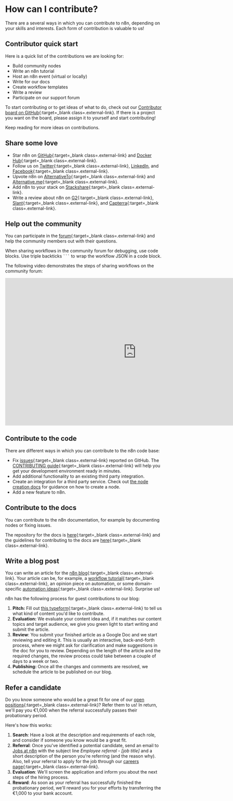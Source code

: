 # How can I contribute?

There are a several ways in which you can contribute to n8n, depending on your skills and interests. Each form of contribution is valuable to us!

## Contributor quick start

Here is a quick list of the contributions we are looking for:

- Build community nodes 
- Write an n8n tutorial
- Host an n8n event (virtual or locally)
- Write for our docs
- Create workflow templates
- Write a review
- Participate on our support forum

To start contributing or to get ideas of what to do, check out our [Contributor board on GitHub](https://github.com/orgs/n8n-io/projects/3){:target=_blank class=.external-link}. If there is a project you want on the board, please assign it to yourself and start contributing! 

Keep reading for more ideas on contributions. 


## Share some love

- Star n8n on [GitHub](https://github.com/n8n-io/n8n){:target=_blank class=.external-link} and [Docker Hub](https://hub.docker.com/r/n8nio/n8n){:target=_blank class=.external-link}.
- Follow us on [Twitter](https://twitter.com/n8n_io){:target=_blank class=.external-link}, [LinkedIn](https://www.linkedin.com/company/28491094), and [Facebook](https://www.facebook.com/n8nio/){:target=_blank class=.external-link}.
- Upvote n8n on [AlternativeTo](https://alternativeto.net/software/n8n-io/){:target=_blank class=.external-link} and [Alternative.me](https://alternative.me/n8n-io){:target=_blank class=.external-link}.
- Add n8n to your stack on [Stackshare](https://stackshare.io/n8n){:target=_blank class=.external-link}.
- Write a review about n8n on [G2](https://www.g2.com/products/n8n/reviews){:target=_blank class=.external-link}, [Slant](https://www.slant.co/improve/options/37977/~n8n-review){:target=_blank class=.external-link}, and [Capterra](https://www.capterra.com/p/198028/n8n-io/){:target=_blank class=.external-link}.

## Help out the community

You can participate in the [forum](https://community.n8n.io/){:target=_blank class=.external-link} and help the community members out with their questions.

When sharing workflows in the community forum for debugging, use code blocks. Use triple backticks ` ``` ` to wrap the workflow JSON in a code block.

The following video demonstrates the steps of sharing workflows on the community forum:

<div class="video-container">

<iframe width="840" height="472.5" src="https://www.youtube.com/embed/dVC8yLqUvCE" frameborder="0" allow="accelerometer; autoplay; clipboard-write; encrypted-media; gyroscope; picture-in-picture" allowfullscreen></iframe>

</div>

<!--

## Contribute a workflow

You can publish workflows on [n8n.io](https://n8n.io/workflows){:target=_blank class=.external-link} to help other users to get started.

To share a workflow, follow these steps:

1. Sign in to [n8n.io](https://n8n.io/login){:target=_blank class=.external-link}.
2. Open the [workflows](https://n8n.io/workflows){:target=_blank class=.external-link} page.
3. Click on the **+ Share New Workflow** button.
4. Enter the name of your workflow in the **Name** field.
The name should be short and descriptive, so that other users can understand the purpose of the workflow at a glance.
5. Enter a detailed description of the workflow in the **Description** field.
In the description you should add a screenshot of the workflow and briefly explain what the nodes used in the workflow do.
6. In your n8n instance, select all the nodes in your workflow (Ctrl + A or Cmd + A) and copy them (Ctrl + C or Cmd + C).
7. Back on the workflows page, delete the existing code in the **Workflow Code** field and paste your workflow in it (Ctrl + V or Cmd + V).
8. Click on the **Publish Workflow to Share** button to share your workflow.

See the above steps in action in this video:

<div class="video-container">

<iframe width="840" height="472.5" src="https://www.youtube.com/embed/wcoirYBEgYc" frameborder="0" allow="accelerometer; autoplay; clipboard-write; encrypted-media; gyroscope; picture-in-picture" allowfullscreen></iframe>

</div>

-->

## Contribute to the code

There are different ways in which you can contribute to the n8n code base:

- Fix [issues](https://github.com/n8n-io/n8n/issues){:target=_blank class=.external-link} reported on GitHub. The [CONTRIBUTING guide](https://github.com/n8n-io/n8n/blob/master/CONTRIBUTING.md){:target=_blank class=.external-link} will help you get your development environment ready in minutes.
- Add additional functionality to an existing third party integration.
- Create an integration for a third party service. Check out [the node creation docs](/integrations/creating-nodes/) for guidance on how to create a node.
- Add a new feature to n8n.

## Contribute to the docs

You can contribute to the n8n documentation, for example by documenting nodes or fixing issues.

The repository for the docs is [here](https://github.com/n8n-io/n8n-docs){:target=_blank class=.external-link} and the guidelines for contributing to the docs are [here](https://github.com/n8n-io/n8n-docs/blob/master/CONTRIBUTING.md){:target=_blank class=.external-link}.

## Write a blog post

You can write an article for the [n8n blog](https://n8n.io/blog/){:target=_blank class=.external-link}. Your article can be, for example, a [workflow tutorial](https://n8n.io/blog/tag/tutorial/){:target=_blank class=.external-link}, an opinion piece on automation, or some domain-specific [automation ideas](https://n8n.io/blog/tag/ideas/){:target=_blank class=.external-link}. Surprise us!

n8n has the following process for guest contributions to our blog:

1. **Pitch:** Fill out [this typeform](https://n8n-community.typeform.com/to/VYiRI7WN?typeform-source=n8n.io){:target=_blank class=.external-link} to tell us what kind of content you'd like to contribute.
2. **Evaluation:** We evaluate your content idea and, if it matches our content topics and target audience, we give you green light to start writing and submit the article.
3. **Review**: You submit your finished article as a Google Doc and we start reviewing and editing it. This is usually an interactive, back-and-forth process, where we might ask for clarification and make suggestions in the doc for you to review. Depending on the length of the article and the required changes, the review process could take between a couple of days to a week or two.
4. **Publishing:** Once all the changes and comments are resolved, we schedule the article to be published on our blog.

## Refer a candidate

Do you know someone who would be a great fit for one of our [open positions](https://n8n.io/careers){:target=_blank class=.external-link}? Refer them to us! In return, we'll pay you €1,000 when the referral successfully passes their probationary period.

Here's how this works:

1. **Search**: Have a look at the description and requirements of each role, and consider if someone you know would be a great fit.
2. **Referral**: Once you've identified a potential candidate, send an email to [Jobs at n8n](mailto:jobs@n8n.io) with the subject line *Employee referral - [job title]* and a short description of the person you're referring (and the reason why). Also, tell your referral to apply for the job through our [careers page](https://n8n.io/careers){:target=_blank class=.external-link}.
3. **Evaluation**: We'll screen the application and inform you about the next steps of the hiring process.
4. **Reward**: As soon as your referral has successfully finished the probationary period, we'll reward you for your efforts by transferring the €1,000 to your bank account.
